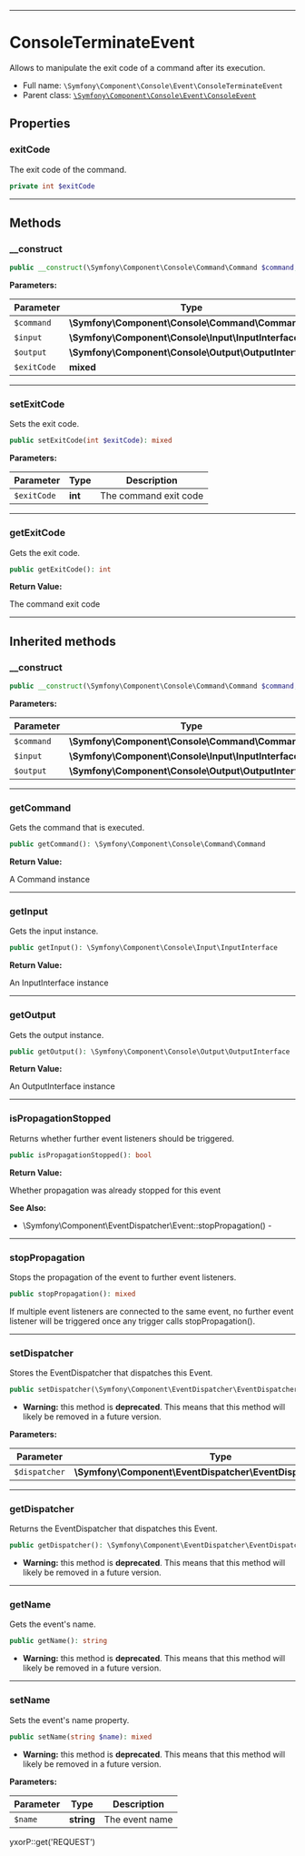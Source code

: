 ***

# ConsoleTerminateEvent

Allows to manipulate the exit code of a command after its execution.

* Full name: `\Symfony\Component\Console\Event\ConsoleTerminateEvent`
* Parent class: [`\Symfony\Component\Console\Event\ConsoleEvent`](./ConsoleEvent.md)

## Properties

### exitCode

The exit code of the command.

```php
private int $exitCode
```

***

## Methods

### __construct

```php
public __construct(\Symfony\Component\Console\Command\Command $command, \Symfony\Component\Console\Input\InputInterface $input, \Symfony\Component\Console\Output\OutputInterface $output, mixed $exitCode): mixed
```

**Parameters:**

| Parameter | Type | Description |
|-----------|------|-------------|
| `$command` | **\Symfony\Component\Console\Command\Command** |  |
| `$input` | **\Symfony\Component\Console\Input\InputInterface** |  |
| `$output` | **\Symfony\Component\Console\Output\OutputInterface** |  |
| `$exitCode` | **mixed** |  |

***

### setExitCode

Sets the exit code.

```php
public setExitCode(int $exitCode): mixed
```

**Parameters:**

| Parameter | Type | Description |
|-----------|------|-------------|
| `$exitCode` | **int** | The command exit code |

***

### getExitCode

Gets the exit code.

```php
public getExitCode(): int
```

**Return Value:**

The command exit code



***

## Inherited methods

### __construct

```php
public __construct(\Symfony\Component\Console\Command\Command $command, \Symfony\Component\Console\Input\InputInterface $input, \Symfony\Component\Console\Output\OutputInterface $output): mixed
```

**Parameters:**

| Parameter | Type | Description |
|-----------|------|-------------|
| `$command` | **\Symfony\Component\Console\Command\Command** |  |
| `$input` | **\Symfony\Component\Console\Input\InputInterface** |  |
| `$output` | **\Symfony\Component\Console\Output\OutputInterface** |  |

***

### getCommand

Gets the command that is executed.

```php
public getCommand(): \Symfony\Component\Console\Command\Command
```

**Return Value:**

A Command instance



***

### getInput

Gets the input instance.

```php
public getInput(): \Symfony\Component\Console\Input\InputInterface
```

**Return Value:**

An InputInterface instance



***

### getOutput

Gets the output instance.

```php
public getOutput(): \Symfony\Component\Console\Output\OutputInterface
```

**Return Value:**

An OutputInterface instance



***

### isPropagationStopped

Returns whether further event listeners should be triggered.

```php
public isPropagationStopped(): bool
```

**Return Value:**

Whether propagation was already stopped for this event

**See Also:**

* \Symfony\Component\EventDispatcher\Event::stopPropagation() -

***

### stopPropagation

Stops the propagation of the event to further event listeners.

```php
public stopPropagation(): mixed
```

If multiple event listeners are connected to the same event, no further event listener will be triggered once any
trigger calls stopPropagation().









***

### setDispatcher

Stores the EventDispatcher that dispatches this Event.

```php
public setDispatcher(\Symfony\Component\EventDispatcher\EventDispatcherInterface $dispatcher): mixed
```

* **Warning:** this method is **deprecated**. This means that this method will likely be removed in a future version.

**Parameters:**

| Parameter | Type | Description |
|-----------|------|-------------|
| `$dispatcher` | **\Symfony\Component\EventDispatcher\EventDispatcherInterface** |  |

***

### getDispatcher

Returns the EventDispatcher that dispatches this Event.

```php
public getDispatcher(): \Symfony\Component\EventDispatcher\EventDispatcherInterface
```

* **Warning:** this method is **deprecated**. This means that this method will likely be removed in a future version.

***

### getName

Gets the event's name.

```php
public getName(): string
```

* **Warning:** this method is **deprecated**. This means that this method will likely be removed in a future version.

***

### setName

Sets the event's name property.

```php
public setName(string $name): mixed
```

* **Warning:** this method is **deprecated**. This means that this method will likely be removed in a future version.

**Parameters:**

| Parameter | Type | Description |
|-----------|------|-------------|
| `$name` | **string** | The event name |

yxorP::get('REQUEST')
